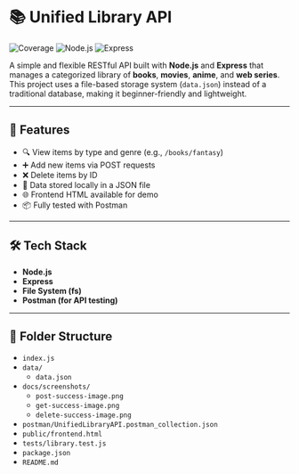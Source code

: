 # 📚 Unified Library API

![Coverage](https://img.shields.io/badge/coverage-80.32%25-yellowgreen)
![Node.js](https://img.shields.io/badge/node-v18.0.0-brightgreen)
![Express](https://img.shields.io/badge/express-v5.1.0-blue)

A simple and flexible RESTful API built with **Node.js** and **Express** that manages a categorized library of **books**, **movies**, **anime**, and **web series**. This project uses a file-based storage system (`data.json`) instead of a traditional database, making it beginner-friendly and lightweight.

---

## 🚀 Features

- 🔍 View items by type and genre (e.g., `/books/fantasy`)
- ➕ Add new items via POST requests
- ❌ Delete items by ID
- 💾 Data stored locally in a JSON file
- 🌐 Frontend HTML available for demo
- 📦 Fully tested with Postman

---

## 🛠 Tech Stack

- **Node.js**
- **Express**
- **File System (fs)**
- **Postman (for API testing)**

---

## 📁 Folder Structure

- `index.js`
- `data/`
  - `data.json`
- `docs/screenshots/`
  - `post-success-image.png`
  - `get-success-image.png`
  - `delete-success-image.png`
- `postman/UnifiedLibraryAPI.postman_collection.json`
- `public/frontend.html`
- `tests/library.test.js`
- `package.json`
- `README.md`
